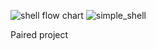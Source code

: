 ![shell](https://user-images.githubusercontent.com/106748811/186365339-b5219aab-67d2-4827-a6da-e044607b897c.png)
flow chart
![simple_shell](https://user-images.githubusercontent.com/106748811/186406389-761cd92e-1e2b-4f0b-82b9-f19e7a5d6197.png)

Paired project
